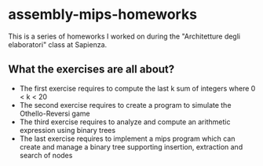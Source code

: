 # assembly-mips-homeworks
This is a series of homeworks I worked on during the "Architetture degli elaboratori" class at Sapienza.

## What the exercises are all about?
- The first exercise requires to compute the last k sum of integers where 0 < k < 20
- The second exercise requires to create a program to simulate the Othello-Reversi game
- The third exercise requires to analyze and compute an arithmetic expression using binary trees
- The last exercise requires to implement a mips program which can create and manage a binary tree supporting insertion, extraction and search of nodes
